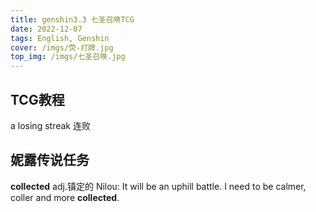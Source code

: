 ```yaml
---
title: genshin3.3 七圣召唤TCG
date: 2022-12-07 
tags: English, Genshin
cover: /imgs/荧-打牌.jpg
top_img: /imgs/七圣召唤.jpg
--- 
```


## TCG教程
a losing streak 连败

## 妮露传说任务
**collected** adj.镇定的
Nilou: It will be an uphill battle. I need to be calmer, coller and more **collected**.

